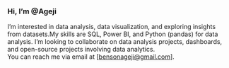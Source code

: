 ### Hi, I’m @Ageji  
I’m interested in data analysis, data visualization, and exploring insights from datasets.My skills are SQL, Power BI, and Python (pandas) for data analysis. I’m looking to collaborate on data analysis projects, dashboards, and open-source projects involving data analytics.  
You can reach me via email at [bensonageji@gmail.com].

